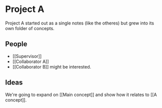 # Project A
Project A started out as a single notes (like the otheres) but grew into its own folder of concepts.

## People
- [[Supervisor]]
- [[Collaborator A]]
- [[Collaborator B]] might be interested.

## Ideas
We're going to expand on [[Main concept]] and show how it relates to [[A concept]].